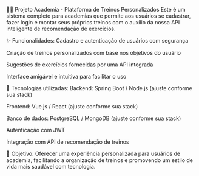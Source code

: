 🏋️‍♂️ Projeto Academia - Plataforma de Treinos Personalizados
Este é um sistema completo para academias que permite aos usuários se cadastrar, fazer login e montar seus próprios treinos com o auxílio da nossa API inteligente de recomendação de exercícios.

✨ Funcionalidades:
Cadastro e autenticação de usuários com segurança

Criação de treinos personalizados com base nos objetivos do usuário

Sugestões de exercícios fornecidas por uma API integrada

Interface amigável e intuitiva para facilitar o uso

🚀 Tecnologias utilizadas:
Backend: Spring Boot / Node.js (ajuste conforme sua stack)

Frontend: Vue.js / React (ajuste conforme sua stack)

Banco de dados: PostgreSQL / MongoDB (ajuste conforme sua stack)

Autenticação com JWT

Integração com API de recomendação de treinos

📌 Objetivo:
Oferecer uma experiência personalizada para usuários de academia, facilitando a organização de treinos e promovendo um estilo de vida mais saudável com tecnologia.
